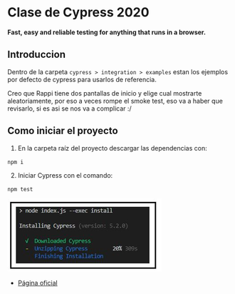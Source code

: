 # Clase de Cypress 2020
**Fast, easy and reliable testing for anything that runs in a browser.**
## Introduccion
Dentro de la carpeta ```cypress > integration > examples``` estan los ejemplos por defecto de cypress para usarlos de referencia.


Creo que Rappi tiene dos pantallas de inicio y elige cual mostrarte aleatoriamente, por eso a veces rompe el smoke test, eso va a haber que revisarlo, si es asi se nos va a complicar :/

## Como iniciar el proyecto
1. En la carpeta raíz del proyecto descargar las dependencias con:
```
npm i
```
 
2. Iniciar Cypress con el comando:
```
npm test
```

![pantalla_uno](./readme_images/readme_1.JPG)
- [Página oficial](https://www.cypress.io/)
